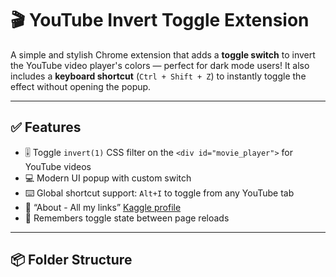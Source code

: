 # 🎬 YouTube Invert Toggle Extension

A simple and stylish Chrome extension that adds a **toggle switch** to invert the YouTube video player's colors — perfect for dark mode users! It also includes a **keyboard shortcut** (`Ctrl + Shift + Z`) to instantly toggle the effect without opening the popup.

---

## ✅ Features

- 🎚️ Toggle `invert(1)` CSS filter on the `<div id="movie_player">` for YouTube videos
- 💻 Modern UI popup with custom switch
- ⌨️ Global shortcut support: `Alt+I` to toggle from any YouTube tab
- 🔗 “About - All my links” [Kaggle profile](https://www.kaggle.com/atharvashinde3164)
- 💾 Remembers toggle state between page reloads

---

## 📦 Folder Structure

